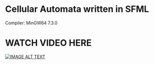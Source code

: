 # **Cellular Automata written in SFML**

Compiler: MinGW64 7.3.0

# **WATCH VIDEO HERE**

[![IMAGE ALT TEXT](http://img.youtube.com/vi/bC4BoMj_RSI/0.jpg)](http://www.youtube.com/watch?v=bC4BoMj_RSI "SFML Automata 0.1")